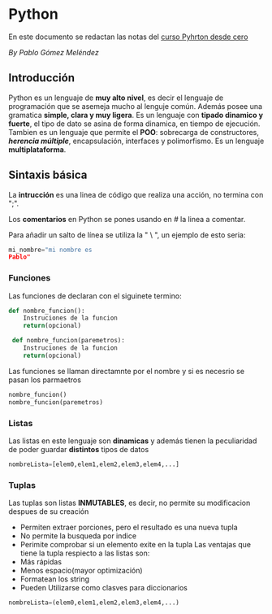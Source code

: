 # Python
En este documento se redactan las notas del [curso Pyhrton desde cero](https://youtube.com/playlist?list=PLU8oAlHdN5BlvPxziopYZRd55pdqFwkeS)

*By Pablo Gómez Meléndez*

## Introducción

Python es un lenguaje de **muy alto nivel**, es decir el lenguaje de programación que se asemeja mucho al lenguje común. Además posee una gramatica **simple, clara y muy ligera**. Es un lenguaje con **tipado dinamico y fuerte**, el tipo de dato se asina de forma dinamica, en tiempo de ejecución. Tambien es un lenguaje que permite el **POO**: sobrecarga de constructores, __*herencia múltiple*__, encapsulación, interfaces y polimorfismo. Es un lenguaje **multiplataforma**.

## Sintaxis básica

La **intrucción** es una linea de código que realiza una acción, no termina con ";".

Los **comentarios** en Python se pones usando en *#* la linea a comentar.

Para añadir un salto de línea se utiliza la " \ ", un ejemplo de esto seria:

```python
mi_nombre="mi nombre es 
Pablo"
```
### Funciones

Las funciones de declaran con el siguinete termino:

```python
def nombre_funcion():
    Instruciones de la funcion
    return(opcional)

 def nombre_funcion(paremetros): 
    Instruciones de la funcion 
    return(opcional)
```

Las funciones se llaman directamnte por el nombre y si es necesrio se pasan los parmaetros

```python
nombre_funcion()
nombre_funcion(paremetros)
```
### Listas
Las listas en este lenguaje son **dinamicas**  y además tienen la peculiaridad de poder guardar **distintos** tipos de datos

```python
nombreLista=[elem0,elem1,elem2,elem3,elem4,...]
```
### Tuplas
Las tuplas son listas **INMUTABLES**, es decir, no permite su modificacion despues de su creación
- Permiten extraer porciones, pero el resultado es una nueva tupla
- No permite la busqueda por indice
- Perimite comprobar si un elemento exite en la tupla
Las ventajas que tiene la tupla respiecto a las listas son:
- Más rápidas
- Menos espacio(mayor optimización)
- Formatean los string
- Pueden Utilizarse como clasves para diccionarios

```python
nombreLista=(elem0,elem1,elem2,elem3,elem4,...)
```